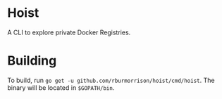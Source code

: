 # Hoist

A CLI to explore private Docker Registries.

# Building

To build, run `go get -u github.com/rburmorrison/hoist/cmd/hoist`. The binary will be located in `$GOPATH/bin`.
